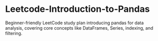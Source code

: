# Leetcode-Introduction-to-Pandas
Beginner-friendly LeetCode study plan introducing pandas for data analysis, covering core concepts like DataFrames, Series, indexing, and filtering.
